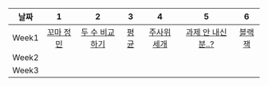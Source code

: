 |   날짜   |                       1                       |  2  |  3  |  4  |  5  |  6  |
| :------: |:---------------------------------------------:|:---:| :-: | :-: | :-: | :-: |
| Week1    |[꼬마 정민](https://www.acmicpc.net/problem/11382)|[두 수 비교하기](https://www.acmicpc.net/problem/1330)|[평균](https://www.acmicpc.net/problem/1546)|[주사위 세개](https://www.acmicpc.net/problem/2480)|[과제 안 내신 분..?](https://www.acmicpc.net/problem/5597)|[블랙잭](https://www.acmicpc.net/problem/2798)|
| Week2    |                                               |     |      |      |      |      |
| Week3    |                                               |     |      |      |      |      |
